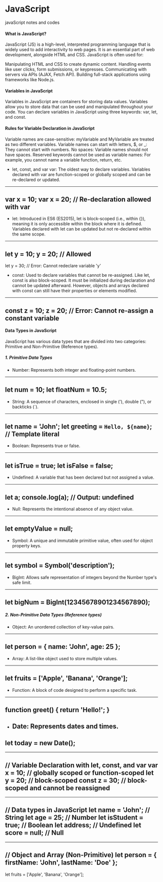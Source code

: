 # JavaScript
javaScript notes and codes
#### What is JavaScript?
JavaScript (JS) is a high-level, interpreted programming language that is widely used to add interactivity to web pages. It is an essential part of web development, alongside HTML and CSS. JavaScript is often used for:

Manipulating HTML and CSS to create dynamic content.
Handling events like user clicks, form submissions, or keypresses.
Communicating with servers via APIs (AJAX, Fetch API).
Building full-stack applications using frameworks like Node.js.

#### Variables in JavaScript
Variables in JavaScript are containers for storing data values. Variables allow you to store data that can be used and manipulated throughout your code. You can declare variables in JavaScript using three keywords: var, let, and const.

#### Rules for Variable Declaration in JavaScript

Variable names are case-sensitive: myVariable and MyVariable are treated as two different variables.
Variable names can start with letters, $, or _: They cannot start with numbers.
No spaces: Variable names should not have spaces.
Reserved keywords cannot be used as variable names: For example, you cannot name a variable function, return, etc.
+ let, const, and var
var: The oldest way to declare variables. Variables declared with var are function-scoped or globally scoped and can be re-declared or updated.

---
var x = 10;
var x = 20; // Re-declaration allowed with var
---
+ let:
  Introduced in ES6 (ES2015), let is block-scoped (i.e., within {}), meaning it is only accessible within the block where it is defined. Variables declared with let can be updated but not re-declared within the same scope.

---
let y = 10;
y = 20; // Allowed
---
let y = 30; // Error: Cannot redeclare variable 'y'
+ const: Used to declare variables that cannot be re-assigned. Like let, const is also block-scoped. It must be initialized during declaration and cannot be updated afterward. However, objects and arrays declared with const can still have their properties or elements modified.
---
const z = 10;
z = 20; // Error: Cannot re-assign a constant variable
---
#### Data Types in JavaScript
JavaScript has various data types that are divided into two categories: Primitive and Non-Primitive (Reference types).

##### 1. Primitive Data Types
+ Number:
  Represents both integer and floating-point numbers.
---
let num = 10;
let floatNum = 10.5;
---
+ String:
   A sequence of characters, enclosed in single ('), double ("), or backticks (`).
---
let name = 'John';
let greeting = `Hello, ${name}`; // Template literal
---
+ Boolean: Represents true or false.
---
let isTrue = true;
let isFalse = false;
---
+ Undefined:
   A variable that has been declared but not assigned a value.
---
let a;
console.log(a); // Output: undefined
---
+ Null: Represents the intentional absence of any object value.
---
let emptyValue = null;
---
+ Symbol:
   A unique and immutable primitive value, often used for object property keys.
---
let symbol = Symbol('description');
---
+ BigInt: Allows safe representation of integers beyond the Number type's safe limit.
---
let bigNum = BigInt(12345678901234567890);
---
##### 2. Non-Primitive Data Types (Reference types)
+ Object: An unordered collection of key-value pairs.
---
let person = {
  name: 'John',
  age: 25
};
---
+ Array: A list-like object used to store multiple values.
---
let fruits = ['Apple', 'Banana', 'Orange'];
---

+ Function: A block of code designed to perform a specific task.
---
function greet() {
  return 'Hello!';
}
---
+ Date: Represents dates and times.
  ---
let today = new Date();
---
---
// Variable Declaration with let, const, and var
var x = 10; // globally scoped or function-scoped
let y = 20; // block-scoped
const z = 30; // block-scoped and cannot be reassigned
---
---
// Data types in JavaScript
let name = 'John'; // String
let age = 25; // Number
let isStudent = true; // Boolean
let address; // Undefined
let score = null; // Null
---
---
// Object and Array (Non-Primitive)
let person = {
  firstName: 'John',
  lastName: 'Doe'
};
---

let fruits = ['Apple', 'Banana', 'Orange'];
